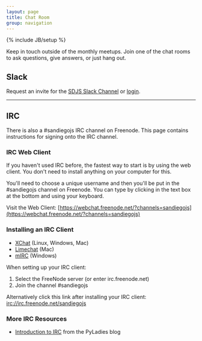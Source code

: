 ```yaml
---
layout: page
title: Chat Room
group: navigation
---
```

{% include JB/setup %}

Keep in touch outside of the monthly meetups. Join one of the chat rooms to ask questions, give answers, or just hang out.

## Slack

Request an invite for the [SDJS Slack Channel](http://sandiegojs.herokuapp.com) or [login](https://sdjs.slack.com/).

---

## IRC

There is also a #sandiegojs IRC channel on Freenode. This page contains instructions for signing onto the IRC channel.


### IRC Web Client

If you haven't used IRC before, the fastest way to start is by using the web client. You don't need to install anything on your computer for this.

You'll need to choose a unique username and then you'll be put in the #sandiegojs channel on Freenode. You can type by clicking in the text box at the bottom and using your keyboard.

Visit the Web Client: [https://webchat.freenode.net/?channels=sandiegojs](https://webchat.freenode.net/?channels=sandiegojs)


### Installing an IRC Client

- <a href='http://xchat.org/'>XChat</a> (Linux, Windows, Mac)
- <a href='http://limechat.net/mac/'>Limechat</a> (Mac)
- <a href='http://www.mirc.com/'>mIRC</a> (Windows)

When setting up your IRC client:

1. Select the FreeNode server (or enter irc.freenode.net)
2. Join the channel #sandiegojs

Alternatively click this link after installing your IRC client: [irc://irc.freenode.net/sandiegojs](irc://irc.freenode.net/sandiegojs)

### More IRC Resources

- <a href='http://www.pyladies.com/blog/irc-resources/'>Introduction to IRC</a> from the PyLadies blog

